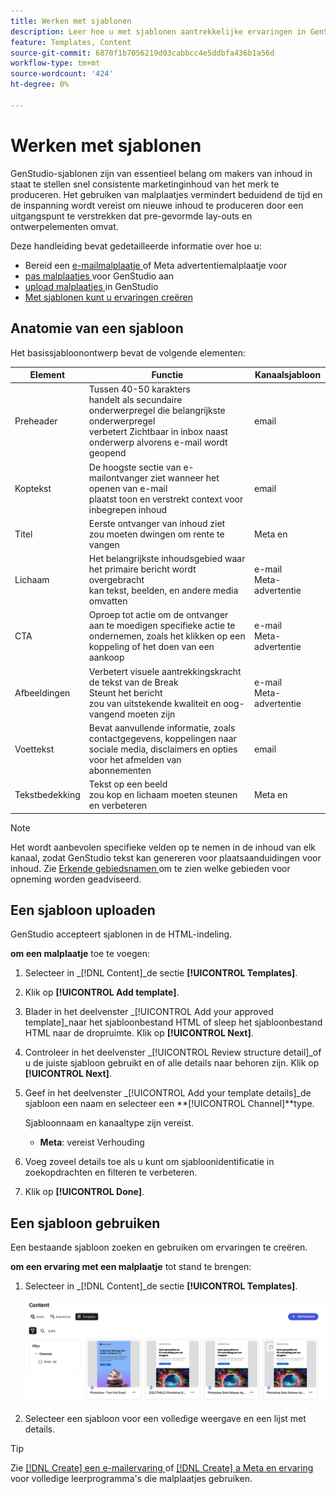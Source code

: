 ```yaml
---
title: Werken met sjablonen
description: Leer hoe u met sjablonen aantrekkelijke ervaringen in GenStudio kunt creëren.
feature: Templates, Content
source-git-commit: 6870f1b7056219d03cabbcc4e5ddbfa436b1a56d
workflow-type: tm+mt
source-wordcount: '424'
ht-degree: 0%

---
```



# Werken met sjablonen

GenStudio-sjablonen zijn van essentieel belang om makers van inhoud in staat te stellen snel consistente marketinginhoud van het merk te produceren. Het gebruiken van malplaatjes vermindert beduidend de tijd en de inspanning wordt vereist om nieuwe inhoud te produceren door een uitgangspunt te verstrekken dat pre-gevormde lay-outs en ontwerpelementen omvat.

Deze handleiding bevat gedetailleerde informatie over hoe u:

* Bereid een [ e-mailmalplaatje ](email-template.md) of Meta advertentiemalplaatje voor
* [ pas malplaatjes ](customize-template.md) voor GenStudio aan
* [ upload malplaatjes ](#upload-a-template) in GenStudio
* [Met sjablonen kunt u ervaringen creëren](#use-a-template)

## Anatomie van een sjabloon

Het basissjabloonontwerp bevat de volgende elementen:

| Element | Functie | Kanaalsjabloon |
| ------------ | ---------------------- | -------------------- |
| Preheader | Tussen 40-50 karakters <br> handelt als secundaire onderwerpregel die belangrijkste onderwerpregel <br> verbetert Zichtbaar in inbox naast onderwerp alvorens e-mail wordt geopend | email |
| Koptekst | De hoogste sectie van e-mailontvanger ziet wanneer het openen van e-mail <br> plaatst toon en verstrekt context voor inbegrepen inhoud | email |
| Titel | Eerste ontvanger van inhoud ziet <br> zou moeten dwingen om rente te vangen | Meta en |
| Lichaam | Het belangrijkste inhoudsgebied waar het primaire bericht wordt overgebracht <br> kan tekst, beelden, en andere media omvatten | e-mail <br> Meta-advertentie |
| CTA | Oproep tot actie om de ontvanger aan te moedigen specifieke actie te ondernemen, zoals het klikken op een koppeling of het doen van een aankoop | e-mail <br> Meta-advertentie |
| Afbeeldingen | Verbetert visuele aantrekkingskracht <br> de tekst van de Break <br> Steunt het bericht <br> zou van uitstekende kwaliteit en oog-vangend moeten zijn | e-mail <br> Meta-advertentie |
| Voettekst | Bevat aanvullende informatie, zoals contactgegevens, koppelingen naar sociale media, disclaimers en opties voor het afmelden van abonnementen | email |
| Tekstbedekking | Tekst op een beeld <br> zou kop en lichaam moeten steunen en verbeteren | Meta en |

>[!NOTE]
> 
>Het wordt aanbevolen specifieke velden op te nemen in de inhoud van elk kanaal, zodat GenStudio tekst kan genereren voor plaatsaanduidingen voor inhoud. Zie [ Erkende gebiedsnamen ](customize-template.md#recognized-field-names) om te zien welke gebieden voor opneming worden geadviseerd.

## Een sjabloon uploaden

GenStudio accepteert sjablonen in de HTML-indeling.

**om een malplaatje** toe te voegen:

1. Selecteer in _[!DNL Content]_de sectie **[!UICONTROL Templates]**.

1. Klik op **[!UICONTROL Add template]**.

1. Blader in het deelvenster _[!UICONTROL Add your approved template]_naar het sjabloonbestand HTML of sleep het sjabloonbestand HTML naar de dropruimte. Klik op **[!UICONTROL Next]**.

1. Controleer in het deelvenster _[!UICONTROL Review structure detail]_of u de juiste sjabloon gebruikt en of alle details naar behoren zijn. Klik op **[!UICONTROL Next]**.

1. Geef in het deelvenster _[!UICONTROL Add your template details]_de sjabloon een naam en selecteer een **[!UICONTROL Channel]**type.

   Sjabloonnaam en kanaaltype zijn vereist.

   * **Meta**: vereist Verhouding
   <!-- **Display ads**: requires Dimensions -->

1. Voeg zoveel details toe als u kunt om sjabloonidentificatie in zoekopdrachten en filteren te verbeteren.

1. Klik op **[!UICONTROL Done]**.

## Een sjabloon gebruiken

Een bestaande sjabloon zoeken en gebruiken om ervaringen te creëren.

**om een ervaring met een malplaatje** tot stand te brengen:

1. Selecteer in _[!DNL Content]_de sectie **[!UICONTROL Templates]**.

   ![ het malplaatjelijst van de Inhoud ](../../assets/content-templates.png)

1. Selecteer een sjabloon voor een volledige weergave en een lijst met details.

>[!TIP]
>
>Zie [[!DNL Create]  een e-mailervaring ](/help/tutorials/create-email-experience.md) of [[!DNL Create]  a Meta en ervaring ](/help/tutorials/create-meta-ad.md) voor volledige leerprogramma&#39;s die malplaatjes gebruiken.

<!--  The create button in Content Template view does not work yet.
1. Click **[!UICONTROL Create Experience]** (paintbrush) from the upper right corner to use the template.
-->
